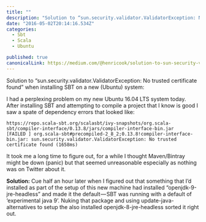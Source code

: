 ```yaml
---
title: ""
description: "Solution to “sun.security.validator.ValidatorException: No trusted certificate found” when installing SBT on a new (Ubuntu) system: I had a perplexing problem on my new Ubuntu 16.04 LTS system today…"
date: "2016-05-02T20:14:16.534Z"
categories: 
  - Sbt
  - Scala
  - Ubuntu

published: true
canonicalLink: https://medium.com/@henricook/solution-to-sun-security-validator-validatorexception-e300dd7dba70
---
```


Solution to “sun.security.validator.ValidatorException: No trusted certificate found” when installing SBT on a new (Ubuntu) system:

I had a perplexing problem on my new Ubuntu 16.04 LTS system today. After installing SBT and attempting to compile a project that I know is good I saw a spate of dependency errors that looked like:

```
https://repo.scala-sbt.org/scalasbt/ivy-snapshots/org.scala-sbt/compiler-interface/0.13.8/jars/compiler-interface-bin.jar
[FAILED ] org.scala-sbt#precompiled-2_8_2;0.13.8!compiler-interface-bin.jar: sun.security.validator.ValidatorException: No trusted certificate found (1658ms)
```

It took me a long time to figure out, for a while I thought Maven/Bintray might be down (panic) but that seemed unreasonable especially as nothing was on Twitter about it.

**Solution:** Cue half an hour later when I figured out that something that I’d installed as part of the setup of this new machine had installed “openjdk-9-jre-headless” and made it the default — SBT was running with a default of ‘experimental java 9’. Nuking that package and using update-java-alternatives to setup the also installed openjdk-8-jre-headless sorted it right out.